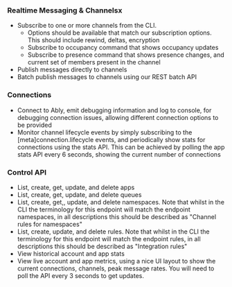 ### Realtime Messaging & Channelsx

- Subscribe to one or more channels from the CLI.
  - Options should be available that match our subscription options. This should include rewind, deltas, encryption
  - Subscribe to occupancy command that shows occupancy updates
  - Subscribe to presence command that shows presence changes, and current set of members present in the channel
- Publish messages directly to channels
- Batch publish messages to channels using our REST batch API

### Connections

- Connect to Ably, emit debugging information and log to console, for debugging connection issues, allowing different connection options to be provided
- Monitor channel lifecycle events by simply subscribing to the [meta]connection.lifecycle events, and periodically show stats for connections using the stats API. This can be achieved by polling the app stats API every 6 seconds, showing the current number of connections

### Control API

- List, create, get, update, and delete apps
- List, create, get, update, and delete queues
- List, create, get,, update, and delete namespaces. Note that whilst in the CLI the terminology for this endpoint will match the endpoint namespaces, in all descriptions this should be described as "Channel rules for namespaces"
- List, create, update, and delete rules. Note that whilst in the CLI the terminology for this endpoint will match the endpoint rules, in all descriptions this should be described as "Integration rules"
- View historical account and app stats
- View live account and app metrics, using a nice UI layout to show the current connections, channels, peak message rates. You will need to poll the API every 3 seconds to get updates.
